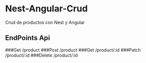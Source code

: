 # Nest-Angular-Crud

Crud de productos con Nest y Angular

## EndPoints Api

###Get /product
###Post /product
###Get /product/:id
###Patch /product/:id
###Delete /product/:id
